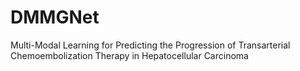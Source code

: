 # DMMGNet
Multi-Modal Learning for Predicting the Progression of Transarterial Chemoembolization Therapy in Hepatocellular Carcinoma
